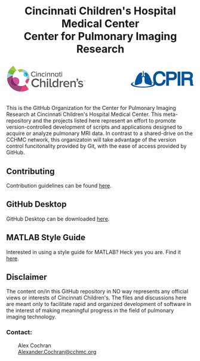 <h1 align="center">
Cincinnati Children's Hospital Medical Center</br>Center for Pulmonary Imaging Research
</br>
<p align="center">
  <img src="./media/cchmc_cpir_logo.png" alt="CCHMC CPIR"/>
</p>
</h1>

This is the GitHub Organization for the Center for Pulmonary Imaging Research at Cincinnati Children's Hospital Medical Center. This meta-repository and the projects listed here represent an effort to promote version-controlled development of scripts and applications designed to acquire or analyze pulmonary MRI data. In contrast to a shared-drive on the CCHMC network, this organizatoin will take advantage of the version control funcitonality provided by Git, with the ease of access provided by GitHub.

<h2>Contributing</h2>

Contribution guidelines can be found [here](CONTRIBUTING.md).

<h2>GitHub Desktop</h2>

GitHub Desktop can be downloaded [here](https://desktop.github.com/).

<h2>MATLAB Style Guide</h2>

Interested in using a style guide for MATLAB? Heck yes you are. Find it [here](./matlab/formatting/MATLAB_style.pdf).

<h2>Disclaimer</h2>

The content on/in this GitHub repository in NO way represents any official views or interests of Cincinnati Children's. The files and discussions here are meant only to facilitate rapid and organized development of software in the interest of making meaningful progress in the field of pulmonary imaging technology.

<h3>Contact:</h3>

&nbsp;&nbsp;&nbsp;&nbsp;&nbsp;&nbsp;&nbsp;&nbsp;Alex Cochran
</br>&nbsp;&nbsp;&nbsp;&nbsp;&nbsp;&nbsp;&nbsp;&nbsp;Alexander.Cochran@cchmc.org
